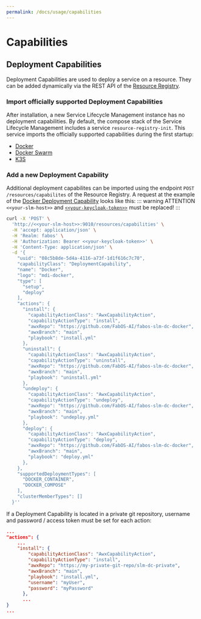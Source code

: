 ```yaml
---
permalink: /docs/usage/capabilities
---
```


# Capabilities

## Deployment Capabilities
Deployment Capabilities are used to deploy a service on a resource. They can be added dynamically via the REST API of the [Resource Registry](/docs/usage/api/#resource-registry).

### Import officially supported Deployment Capabilities
After installation, a new Service Lifecycle Management instance has no deployment capabilities. By default, the compose stack of the Service Lifecycle Management includes a service `resource-registry-init`. This service imports the officially supported capabilities during the first startup:
* [Docker](https://github.com/FabOS-AI/fabos-slm-dc-docker)
* [Docker Swarm](https://github.com/FabOS-AI/fabos-slm-dc-docker-swarm)
* [K3S](https://github.com/FabOS-AI/fabos-slm-dc-k3s)

### Add a new Deployment Capability
Additional deployment capabilites can be imported using the endpoint `POST /resources/capabilites` of the Resource Registry. A request at the example of the [Docker Deployment Capability](https://github.com/FabOS-AI/fabos-slm-dc-docker) looks like this:
::: warning ATTENTION
`<<your-slm-host>>` and [`<<your-keycloak-token>>`](http://localhost:8081/docs/usage/api/#authentication) must be replaced!
:::
```sh
curl -X 'POST' \
  'http://<<your-slm-host>>:9010/resources/capabilities' \
  -H 'accept: application/json' \
  -H 'Realm: fabos' \
  -H 'Authorization: Bearer <<your-keycloak-token>>' \
  -H 'Content-Type: application/json' \
  -d '{
    "uuid": "08c5b8de-5d4a-4116-a73f-1d1f616c7c70",
    "capabilityClass": "DeploymentCapability",
    "name": "Docker",
    "logo": "mdi-docker",
    "type": [
      "setup",
      "deploy"
    ],
    "actions": {
      "install": {
        "capabilityActionClass": "AwxCapabilityAction",
        "capabilityActionType": "install",
        "awxRepo": "https://github.com/FabOS-AI/fabos-slm-dc-docker",
        "awxBranch": "main",
        "playbook": "install.yml"
      },
      "uninstall": {
        "capabilityActionClass": "AwxCapabilityAction",
        "capabilityActionType": "uninstall",
        "awxRepo": "https://github.com/FabOS-AI/fabos-slm-dc-docker",
        "awxBranch": "main",
        "playbook": "uninstall.yml"
      },
      "undeploy": {
        "capabilityActionClass": "AwxCapabilityAction",
        "capabilityActionType": "undeploy",
        "awxRepo": "https://github.com/FabOS-AI/fabos-slm-dc-docker",
        "awxBranch": "main",
        "playbook": "undeploy.yml"
      },
      "deploy": {
        "capabilityActionClass": "AwxCapabilityAction",
        "capabilityActionType": "deploy",
        "awxRepo": "https://github.com/FabOS-AI/fabos-slm-dc-docker",
        "awxBranch": "main",
        "playbook": "deploy.yml"
      },
    },
    "supportedDeploymentTypes": [
      "DOCKER_CONTAINER",
      "DOCKER_COMPOSE"
    ],
    "clusterMemberTypes": []
  }''
```

If a Deployment Capability is located in a private git repository, username and password / access token must be set for each action:
```json
...
"actions": {
    ...
    "install": {
        "capabilityActionClass": "AwxCapabilityAction",
        "capabilityActionType": "install",
        "awxRepo": "https://my-private-git-repo/slm-dc-private",
        "awxBranch": "main",
        "playbook": "install.yml",
        "username": "myUser",
        "password": "myPassword"
      },
      ...
}
...
```